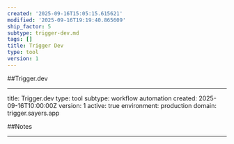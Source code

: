 ```yaml
---
created: '2025-09-16T15:05:15.615621'
modified: '2025-09-16T19:19:40.865609'
ship_factor: 5
subtype: trigger-dev.md
tags: []
title: Trigger Dev
type: tool
version: 1
---
```


##Trigger.dev

---
title: Trigger.dev
type: tool
subtype: workflow automation
created: 2025-09-16T10:00:00Z
version: 1
active: true
environment: production
domain: trigger.sayers.app

##Notes

---